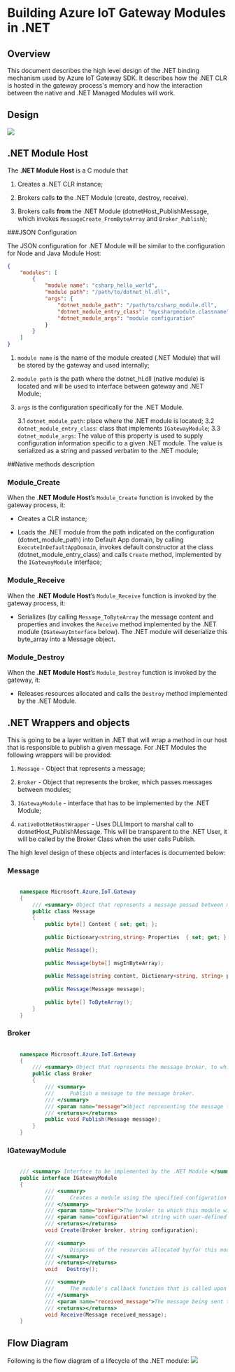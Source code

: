 Building Azure IoT Gateway Modules in .NET
=============================================

Overview
--------

This document describes the high level design of the .NET binding mechanism used by Azure IoT Gateway SDK. 
It describes how the .NET CLR is hosted in the gateway process's memory and how the interaction between the
native and .NET Managed Modules will work.


Design
------
![](images/overall-design.png)


.NET Module Host
----------------
The **.NET Module Host** is a C module that

1. Creates a .NET CLR instance;

2. Brokers calls **to** the .NET Module (create, destroy, receive).

3. Brokers calls **from** the .NET Module (dotnetHost_PublishMessage, which invokes `MessageCreate_FromByteArray` and `Broker_Publish`);

###JSON Configuration

The JSON configuration for .NET Module will be similar to the configuration for Node and Java Module Host:

~~~~~~~~~~~~~~~~~~~~~~~~~~~~~~~~~~~~~~~~~~~~~~~~~~~~~~~~~~~~~~~~~~~~~~~~~~~ JSON
{
    "modules": [
        {
            "module name": "csharp_hello_world",
            "module path": "/path/to/dotnet_hl.dll",
            "args": {
                "dotnet_module_path": "/path/to/csharp_module.dll",
                "dotnet_module_entry_class": "mycsharpmodule.classname",
                "dotnet_module_args": "module configuration"
            }
        }
    ]
}
~~~~~~~~~~~~~~~~~~~~~~~~~~~~~~~~~~~~~~~~~~~~~~~~~~~~~~~~~~~~~~~~~~~~~~~~~~~

1. `module name` is the name of the module created (.NET Module) that will be stored by the gateway and used internally;

2. `module path` is the path where the dotnet_hl.dll (native module) is located and will be used to interface between gateway and .NET Module;

3. `args` is the configuration specifically for the .NET Module. 

    3.1 `dotnet_module_path`: place where the .NET module is located;
    3.2 `dotnet_module_entry_class`: class that implements `IGatewayModule`; 
    3.3 `dotnet_module_args`: The value of this property is used to supply configuration information specific to a given .NET module. The value is serialized as a string and passed verbatim to the .NET module;  

##Native methods description
### Module\_Create

When the **.NET Module Host**’s `Module_Create` function is invoked by the
gateway process, it:

-   Creates a CLR instance; 

-   Loads the .NET module from the path indicated on the configuration (dotnet_module_path) into Default App domain, by calling `ExecuteInDefaultAppDomain`, invokes default constructor at the class (dotnet_module_entry_class) and calls `Create` method, implemented by the `IGatewayModule` interface;

### Module\_Receive

When the **.NET Module Host**’s `Module_Receive` function is invoked by the
gateway process, it:

-   Serializes (by calling `Message_ToByteArray` the message content and properties and invokes the `Receive` method implemented by the .NET module (`IGatewayInterface` below). The .NET module will deserialize this byte_array into a Message object.

### Module\_Destroy

When the **.NET Module Host**’s `Module_Destroy` function is invoked by the
gateway, it:

-   Releases resources allocated and calls the `Destroy` method implemented by the .NET Module.

.NET Wrappers and objects
-------------------------

This is going to be a layer written in .NET that will wrap a method in our host that is responsible to publish a given message. 
For .NET Modules the following wrappers will be provided:
1. `Message` - Object that represents a message;

2. `Broker` - Object that represents the broker, which passes messages between modules;

3. `IGatewayModule` - interface that has to be implemented by the .NET Module; 

4. `nativeDotNetHostWrapper` - Uses DLLImport to marshal call to dotnetHost_PublishMessage. This will be transparent to the .NET User, it will be called by the Broker Class when the user calls Publish.

The high level design of these objects and interfaces is documented below:

### Message
~~~~~~~~~~~~~~~~~~~~~~~~~~~~~~~~~~~~~~~~~~~~~~~~~~~~~~~~~~~~~~~~~~~~~~~~~~ C#
    
    namespace Microsoft.Azure.IoT.Gateway
    {
        /// <summary> Object that represents a message passed between modules. </summary>
        public class Message
        {
            public byte[] Content { set; get; };
            
            public Dictionary<string,string> Properties  { set; get; };

            public Message();
            
            public Message(byte[] msgInByteArray);
            
            public Message(string content, Dictionary<string, string> properties); 
            
            public Message(Message message);
            
            public byte[] ToByteArray();
        }        
    }
~~~~~~~~~~~~~~~~~~~~~~~~~~~~~~~~~~~~~~~~~~~~~~~~~~~~~~~~~~~~~~~~~~~~~~~~~~


### Broker
~~~~~~~~~~~~~~~~~~~~~~~~~~~~~~~~~~~~~~~~~~~~~~~~~~~~~~~~~~~~~~~~~~~~~~~~~~ C#
    
    namespace Microsoft.Azure.IoT.Gateway
    {
        /// <summary> Object that represents the message broker, to which messsages will be published. </summary>
        public class Broker
        {
            /// <summary>
            ///     Publish a message to the message broker. 
            /// </summary>
            /// <param name="message">Object representing the message to be published to the broker.</param>
            /// <returns></returns>
            public void Publish(Message message);
        }        
    }
~~~~~~~~~~~~~~~~~~~~~~~~~~~~~~~~~~~~~~~~~~~~~~~~~~~~~~~~~~~~~~~~~~~~~~~~~~

### IGatewayModule
~~~~~~~~~~~~~~~~~~~~~~~~~~~~~~~~~~~~~~~~~~~~~~~~~~~~~~~~~~~~~~~~~~~~~~~~~~ C#
    
    /// <summary> Interface to be implemented by the .NET Module </summary>
    public interface IGatewayModule
    {
            /// <summary>
            ///     Creates a module using the specified configuration connecting to the specified message broker.
            /// </summary>
            /// <param name="broker">The broker to which this module will connect.</param>
            /// <param name="configuration">A string with user-defined configuration for this module.</param>
            /// <returns></returns>
            void Create(Broker broker, string configuration);
            
            /// <summary>
            ///     Disposes of the resources allocated by/for this module.
            /// </summary>
            /// <returns></returns>
            void   Destroy();

            /// <summary>
            ///     The module's callback function that is called upon message receipt.
            /// </summary>
            /// <param name="received_message">The message being sent to the module.</param>
            /// <returns></returns>                
            void Receive(Message received_message);                
    }
~~~~~~~~~~~~~~~~~~~~~~~~~~~~~~~~~~~~~~~~~~~~~~~~~~~~~~~~~~~~~~~~~~~~~~~~~~


Flow Diagram
------------

Following is the flow diagram of a lifecycle of the .NET module: 
![](images/flow_chart.png)